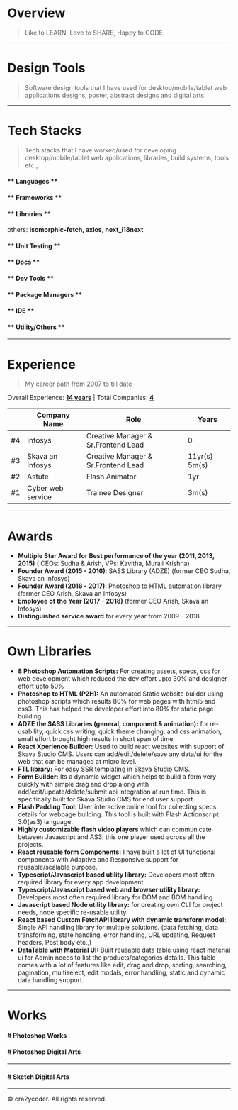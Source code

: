 # Overview

> Like to LEARN, Love to SHARE, Happy to CODE.

<div id="detail-card-wrapper" class="details-card-wrapper"></div>

<hr />

# Design Tools

> Software design tools that I have used for desktop/mobile/tablet web applications designs, poster, abstract designs and digital arts.

<div id="designtools" class="logo-wrapper"></div>

<hr />

# Tech Stacks

> Tech stacks that I have worked/used for developing desktop/mobile/tablet web applications, libraries, build systems, tools etc.,

<!-- tabs:start -->

#### ** Languages **

<div id="languages" class="logo-wrapper"></div>

#### ** Frameworks **

<div id="frameworks" class="logo-wrapper"></div>

#### ** Libraries **

<div id="libraries" class="logo-wrapper"></div>

others: **isomorphic-fetch, axios, next_i18next**

#### ** Unit Testing **

<div id="unittesting" class="logo-wrapper"></div>

#### ** Docs **

<div id="docs" class="logo-wrapper"></div>

#### ** Dev Tools **

<div id="devtools" class="logo-wrapper"></div>

#### ** Package Managers **

<div id="packagemanagers" class="logo-wrapper"></div>

#### ** IDE **

<div id="ide" class="logo-wrapper"></div>

#### ** Utility/Others **

<div id="utility" class="logo-wrapper"></div>

<!-- tabs:end -->

<hr />

# Experience

> My career path from 2007 to till date

Overall Experience: **<ins>14 years</ins>** | Total Companies: **<ins>4</ins>**

|     | Company Name      | Role                                | Years         |
| --- | ----------------- | ----------------------------------- | ------------- |
| #4  | Infosys           | Creative Manager & Sr.Frontend Lead | 0             |
| #3  | Skava an Infosys  | Creative Manager & Sr.Frontend Lead | 11yr(s) 5m(s) |
| #2  | Astute            | Flash Animator                      | 1yr           |
| #1  | Cyber web service | Trainee Designer                    | 3m(s)         |

<hr />

<div id="experiences"></div>

# Awards

- **Multiple Star Award for Best performance of the year (2011, 2013, 2015)** ( CEOs: Sudha & Arish, VPs: Kavitha, Murali Krishna)
- **Founder Award (2015 - 2016)**: SASS Library (ADZE) (former CEO Sudha, Skava an Infosys)
- **Founder Award (2016 - 2017)**: Photoshop to HTML automation library (former CEO Arish, Skava an Infosys)
- **Employee of the Year (2017 - 2018)** (former CEO Arish, Skava an Infosys)
- **Distinguished service award** for every year from 2009 - 2018

<hr />

# Own Libraries

- **8 Photoshop Automation Scripts:** For creating assets, specs, css for web development which reduced the dev effort upto 30% and designer effort upto 50%
- **Photoshop to HTML (P2H):** An automated Static website builder using photoshop scripts which results 80% for web pages with html5 and css3. This has helped the developer effort into 80% for static page building
- **ADZE the SASS Libraries (general, component & animation):** for re-usability, quick css writing, quick theme changing, and css animation, small effort brought high results in short span of time
- **React Xperience Builder:** Used to build react websites with support of Skava Studio CMS. Users can add/edit/delete/save any data/ui for the web that can be managed at micro level.
- **FTL library:** For easy SSR templating in Skava Studio CMS.
- **Form Builder:** Its a dynamic widget which helps to build a form very quickly with simple drag and drop along with add/edit/update/delete/submit api integration at run time. This is specifically built for Skava Studio CMS for end user support.
- **Flash Padding Tool:** User interactive online tool for collecting specs details for webpage building. This tool is built with Flash Actionscript 3.0(as3) language.
- **Highly customizable flash video players** which can communicate between Javascript and AS3: this one player used across all the projects.
- **React reusable form Components:** I have built a lot of UI functional components with Adaptive and Responsive support for reusable/scalable purpose.
- **Typescript/Javascript based utility library:** Developers most often required library for every app development
- **Typescript/Javascript based web and browser utility library:** Developers most often required library for DOM and BOM handling
- **Javascript based Node utility library:** for creating own CLI for project needs, node specific re-usable utility.
- **React based Custom FetchAPI library with dynamic transform model:** Single API handling library for multiple solutions. (data fetching, data transforming, state handling, error handling, URL updating, Request headers, Post body etc.,)
- **DataTable with Material UI:** Built reusable data table using react material ui for Admin needs to list the products/categories details. This table comes with a lot of features like edit, drag and drop, sorting, searching, pagination, multiselect, edit modals, error handling, static and dynamic data handling support.

<hr />

# Works

#### # Photoshop Works

<div id="psworks" class="gallery"></div>

#### # Photoshop Digital Arts

<div id="arts" class="gallery"></div>

<hr />

#### # Sketch Digital Arts

<div id="sketch" class="gallery"></div>

<hr />

<p id="footer"> 
© cra2ycoder. All rights reserved. 
</p>

